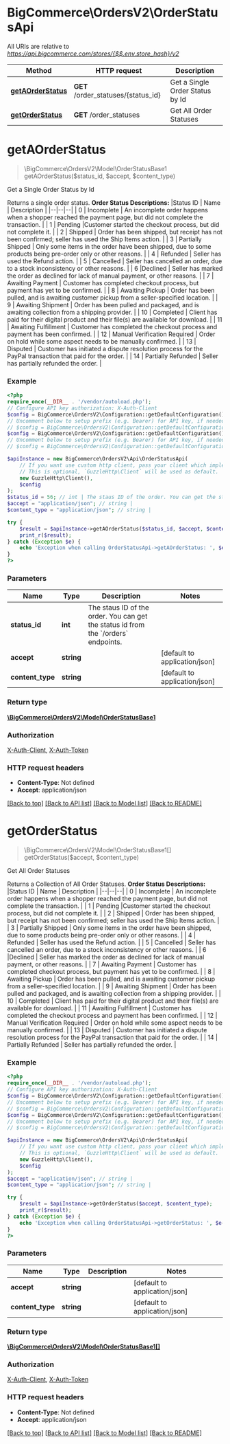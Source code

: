 # BigCommerce\OrdersV2\OrderStatusApi

All URIs are relative to *https://api.bigcommerce.com/stores/{$$.env.store_hash}/v2*

Method | HTTP request | Description
------------- | ------------- | -------------
[**getAOrderStatus**](OrderStatusApi.md#getaorderstatus) | **GET** /order_statuses/{status_id} | Get a Single Order Status by Id
[**getOrderStatus**](OrderStatusApi.md#getorderstatus) | **GET** /order_statuses | Get All Order Statuses

# **getAOrderStatus**
> \BigCommerce\OrdersV2\Model\OrderStatusBase1 getAOrderStatus($status_id, $accept, $content_type)

Get a Single Order Status by Id

Returns a single order status.  **Order Status Descriptions:** |Status ID | Name  | Description | |--|--|--| | 0 | Incomplete  | An incomplete order happens when a shopper reached the payment page, but did not complete the transaction. | | 1 | Pending |Customer started the checkout process, but did not complete it. | | 2 | Shipped | Order has been shipped, but receipt has not been confirmed; seller has used the Ship Items action. | | 3 | Partially Shipped | Only some items in the order have been shipped, due to some products being pre-order only or other reasons. | | 4 | Refunded | Seller has used the Refund action. | | 5 | Cancelled | Seller has cancelled an order, due to a stock inconsistency or other reasons. | | 6 |Declined | Seller has marked the order as declined for lack of manual payment, or other reasons. | | 7 | Awaiting Payment | Customer has completed checkout process, but payment has yet to be confirmed. | | 8 | Awaiting Pickup | Order has been pulled, and is awaiting customer pickup from a seller-specified location. | | 9 | Awaiting Shipment | Order has been pulled and packaged, and is awaiting collection from a shipping provider. | | 10 | Completed | Client has paid for their digital product and their file(s) are available for download. | | 11 | Awaiting Fulfillment | Customer has completed the checkout process and payment has been confirmed. | | 12 | Manual Verification Required | Order on hold while some aspect needs to be manually confirmed. | | 13 | Disputed | Customer has initiated a dispute resolution process for the PayPal transaction that paid for the order. | | 14 | Partially Refunded | Seller has partially refunded the order. |

### Example
```php
<?php
require_once(__DIR__ . '/vendor/autoload.php');
// Configure API key authorization: X-Auth-Client
$config = BigCommerce\OrdersV2\Configuration::getDefaultConfiguration()->setApiKey('X-Auth-Client', 'YOUR_API_KEY');
// Uncomment below to setup prefix (e.g. Bearer) for API key, if needed
// $config = BigCommerce\OrdersV2\Configuration::getDefaultConfiguration()->setApiKeyPrefix('X-Auth-Client', 'Bearer');// Configure API key authorization: X-Auth-Token
$config = BigCommerce\OrdersV2\Configuration::getDefaultConfiguration()->setApiKey('X-Auth-Token', 'YOUR_API_KEY');
// Uncomment below to setup prefix (e.g. Bearer) for API key, if needed
// $config = BigCommerce\OrdersV2\Configuration::getDefaultConfiguration()->setApiKeyPrefix('X-Auth-Token', 'Bearer');

$apiInstance = new BigCommerce\OrdersV2\Api\OrderStatusApi(
    // If you want use custom http client, pass your client which implements `GuzzleHttp\ClientInterface`.
    // This is optional, `GuzzleHttp\Client` will be used as default.
    new GuzzleHttp\Client(),
    $config
);
$status_id = 56; // int | The staus ID of the order. You can get the status id from the `/orders` endpoints.
$accept = "application/json"; // string | 
$content_type = "application/json"; // string | 

try {
    $result = $apiInstance->getAOrderStatus($status_id, $accept, $content_type);
    print_r($result);
} catch (Exception $e) {
    echo 'Exception when calling OrderStatusApi->getAOrderStatus: ', $e->getMessage(), PHP_EOL;
}
?>
```

### Parameters

Name | Type | Description  | Notes
------------- | ------------- | ------------- | -------------
 **status_id** | **int**| The staus ID of the order. You can get the status id from the &#x60;/orders&#x60; endpoints. |
 **accept** | **string**|  | [default to application/json]
 **content_type** | **string**|  | [default to application/json]

### Return type

[**\BigCommerce\OrdersV2\Model\OrderStatusBase1**](../Model/OrderStatusBase1.md)

### Authorization

[X-Auth-Client](../../README.md#X-Auth-Client), [X-Auth-Token](../../README.md#X-Auth-Token)

### HTTP request headers

 - **Content-Type**: Not defined
 - **Accept**: application/json

[[Back to top]](#) [[Back to API list]](../../README.md#documentation-for-api-endpoints) [[Back to Model list]](../../README.md#documentation-for-models) [[Back to README]](../../README.md)

# **getOrderStatus**
> \BigCommerce\OrdersV2\Model\OrderStatusBase1[] getOrderStatus($accept, $content_type)

Get All Order Statuses

Returns a Collection of All Order Statuses.  **Order Status Descriptions:** |Status ID | Name  | Description | |--|--|--| | 0 | Incomplete  | An incomplete order happens when a shopper reached the payment page, but did not complete the transaction. | | 1 | Pending |Customer started the checkout process, but did not complete it. | | 2 | Shipped | Order has been shipped, but receipt has not been confirmed; seller has used the Ship Items action. | | 3 | Partially Shipped | Only some items in the order have been shipped, due to some products being pre-order only or other reasons. | | 4 | Refunded | Seller has used the Refund action. | | 5 | Cancelled | Seller has cancelled an order, due to a stock inconsistency or other reasons. | | 6 |Declined | Seller has marked the order as declined for lack of manual payment, or other reasons. | | 7 | Awaiting Payment | Customer has completed checkout process, but payment has yet to be confirmed. | | 8 | Awaiting Pickup | Order has been pulled, and is awaiting customer pickup from a seller-specified location. | | 9 | Awaiting Shipment | Order has been pulled and packaged, and is awaiting collection from a shipping provider. | | 10 | Completed | Client has paid for their digital product and their file(s) are available for download. | | 11 | Awaiting Fulfillment | Customer has completed the checkout process and payment has been confirmed. | | 12 | Manual Verification Required | Order on hold while some aspect needs to be manually confirmed. | | 13 | Disputed | Customer has initiated a dispute resolution process for the PayPal transaction that paid for the order. | | 14 | Partially Refunded | Seller has partially refunded the order. |

### Example
```php
<?php
require_once(__DIR__ . '/vendor/autoload.php');
// Configure API key authorization: X-Auth-Client
$config = BigCommerce\OrdersV2\Configuration::getDefaultConfiguration()->setApiKey('X-Auth-Client', 'YOUR_API_KEY');
// Uncomment below to setup prefix (e.g. Bearer) for API key, if needed
// $config = BigCommerce\OrdersV2\Configuration::getDefaultConfiguration()->setApiKeyPrefix('X-Auth-Client', 'Bearer');// Configure API key authorization: X-Auth-Token
$config = BigCommerce\OrdersV2\Configuration::getDefaultConfiguration()->setApiKey('X-Auth-Token', 'YOUR_API_KEY');
// Uncomment below to setup prefix (e.g. Bearer) for API key, if needed
// $config = BigCommerce\OrdersV2\Configuration::getDefaultConfiguration()->setApiKeyPrefix('X-Auth-Token', 'Bearer');

$apiInstance = new BigCommerce\OrdersV2\Api\OrderStatusApi(
    // If you want use custom http client, pass your client which implements `GuzzleHttp\ClientInterface`.
    // This is optional, `GuzzleHttp\Client` will be used as default.
    new GuzzleHttp\Client(),
    $config
);
$accept = "application/json"; // string | 
$content_type = "application/json"; // string | 

try {
    $result = $apiInstance->getOrderStatus($accept, $content_type);
    print_r($result);
} catch (Exception $e) {
    echo 'Exception when calling OrderStatusApi->getOrderStatus: ', $e->getMessage(), PHP_EOL;
}
?>
```

### Parameters

Name | Type | Description  | Notes
------------- | ------------- | ------------- | -------------
 **accept** | **string**|  | [default to application/json]
 **content_type** | **string**|  | [default to application/json]

### Return type

[**\BigCommerce\OrdersV2\Model\OrderStatusBase1[]**](../Model/OrderStatusBase1.md)

### Authorization

[X-Auth-Client](../../README.md#X-Auth-Client), [X-Auth-Token](../../README.md#X-Auth-Token)

### HTTP request headers

 - **Content-Type**: Not defined
 - **Accept**: application/json

[[Back to top]](#) [[Back to API list]](../../README.md#documentation-for-api-endpoints) [[Back to Model list]](../../README.md#documentation-for-models) [[Back to README]](../../README.md)

